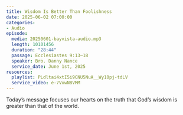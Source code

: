 ```yaml
---
title: Wisdom Is Better Than Foolishness
date: 2025-06-02 07:00:00
categories:
- Audio
episode:
  media: 20250601-bayvista-audio.mp3
  length: 10101456
  duration: "28:44"
  passage: Ecclesiastes 9:13–18
  speaker: Bro. Danny Nance
  service_date: June 1st, 2025
resources:
  playlist: PLdltai4xtI5i9CNU5NuA__Wy10pj-tdLV
  service_video: e-7VxwN8VMM
---
```

Today’s message focuses our hearts on the truth that God’s wisdom is greater than that of the
world.
